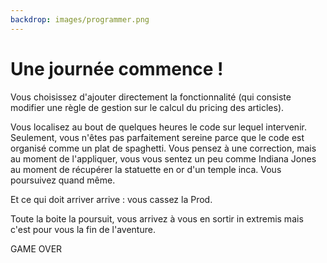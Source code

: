 ```yaml
---
backdrop: images/programmer.png
---
```


# Une journée commence !

Vous choisissez d'ajouter directement la fonctionnalité (qui consiste modifier une règle de gestion sur le calcul du pricing des articles).

Vous localisez au bout de quelques heures le code sur lequel intervenir. Seulement, vous n'êtes pas parfaitement sereine parce que le code est organisé comme un plat de spaghetti.
Vous pensez à une correction, mais au moment de l'appliquer, vous vous sentez un peu comme Indiana Jones au moment de récupérer la statuette en or d'un temple inca.
Vous poursuivez quand même.

Et ce qui doit arriver arrive : vous cassez la Prod.

Toute la boite la poursuit, vous arrivez à vous en sortir in extremis mais c'est pour vous la fin de l'aventure.

GAME OVER

<Page url="/" instructions="" action="Redémarrer l'aventure" condition="none" />


